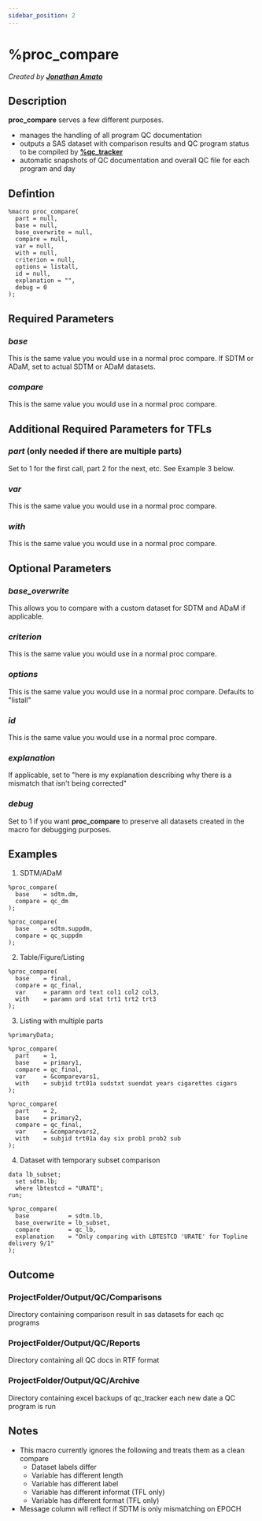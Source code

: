 ```yaml
---
sidebar_position: 2
---
```


# %proc_compare

_Created by [**Jonathan Amato**](mailto:jonathan.amato@emanatebiostats.com?subject=User%20Guide:%20proc_compare)_

## Description

**proc_compare** serves a few different purposes.

- manages the handling of all program QC documentation
- outputs a SAS dataset with comparison results and QC program status to be compiled by [**%qc_tracker**](.\qc-tracker.md)
- automatic snapshots of QC documentation and overall QC file for each program and day

## Defintion

```sas
%macro proc_compare(
  part = null,
  base = null,
  base_overwrite = null,
  compare = null,
  var = null,
  with = null,
  criterion = null,
  options = listall,
  id = null,
  explanation = "",
  debug = 0
);
```

## Required Parameters

### _base_

This is the same value you would use in a normal proc compare. If SDTM or ADaM, set to actual SDTM or ADaM datasets.

### _compare_

This is the same value you would use in a normal proc compare.

## Additional Required Parameters for TFLs

### _part_ (only needed if there are multiple parts)

Set to 1 for the first call, part 2 for the next, etc. See Example 3 below.

### _var_

This is the same value you would use in a normal proc compare.

### _with_

This is the same value you would use in a normal proc compare.

## Optional Parameters

### _base_overwrite_

This allows you to compare with a custom dataset for SDTM and ADaM if applicable.

### _criterion_

This is the same value you would use in a normal proc compare.

### _options_

This is the same value you would use in a normal proc compare. Defaults to "listall"

### _id_

This is the same value you would use in a normal proc compare.

### _explanation_

If applicable, set to "here is my explanation describing why there is a mismatch that isn't being corrected"

### _debug_

Set to 1 if you want **proc_compare** to preserve all datasets created in the macro for debugging purposes.

## Examples

1. SDTM/ADaM

```sas
%proc_compare(
  base    = sdtm.dm,
  compare = qc_dm
);

%proc_compare(
  base    = sdtm.suppdm,
  compare = qc_suppdm
);
```

2. Table/Figure/Listing

```sas
%proc_compare(
  base    = final,
  compare = qc_final,
  var     = paramn ord text col1 col2 col3,
  with    = paramn ord stat trt1 trt2 trt3
);
```

3. Listing with multiple parts

```sas
%primaryData;

%proc_compare(
  part    = 1,
  base    = primary1,
  compare = qc_final,
  var     = &comparevars1,
  with    = subjid trt01a sudstxt suendat years cigarettes cigars
);

%proc_compare(
  part    = 2,
  base    = primary2,
  compare = qc_final,
  var     = &comparevars2,
  with    = subjid trt01a day six prob1 prob2 sub
);
```

4. Dataset with temporary subset comparison

```sas
data lb_subset;
  set sdtm.lb;
  where lbtestcd = "URATE";
run;

%proc_compare(
  base           = sdtm.lb,
  base_overwrite = lb_subset,
  compare        = qc_lb,
  explanation    = "Only comparing with LBTESTCD 'URATE' for Topline delivery 9/1"
);
```

## Outcome

### ProjectFolder/Output/QC/Comparisons

Directory containing comparison result in sas datasets for each qc programs

### ProjectFolder/Output/QC/Reports

Directory containing all QC docs in RTF format

### ProjectFolder/Output/QC/Archive

Directory containing excel backups of qc_tracker each new date a QC program is run

## Notes

- This macro currently ignores the following and treats them as a clean compare
  - Dataset labels differ
  - Variable has different length
  - Variable has different label
  - Variable has different informat (TFL only)
  - Variable has different format (TFL only)
- Message column will reflect if SDTM is only mismatching on EPOCH
